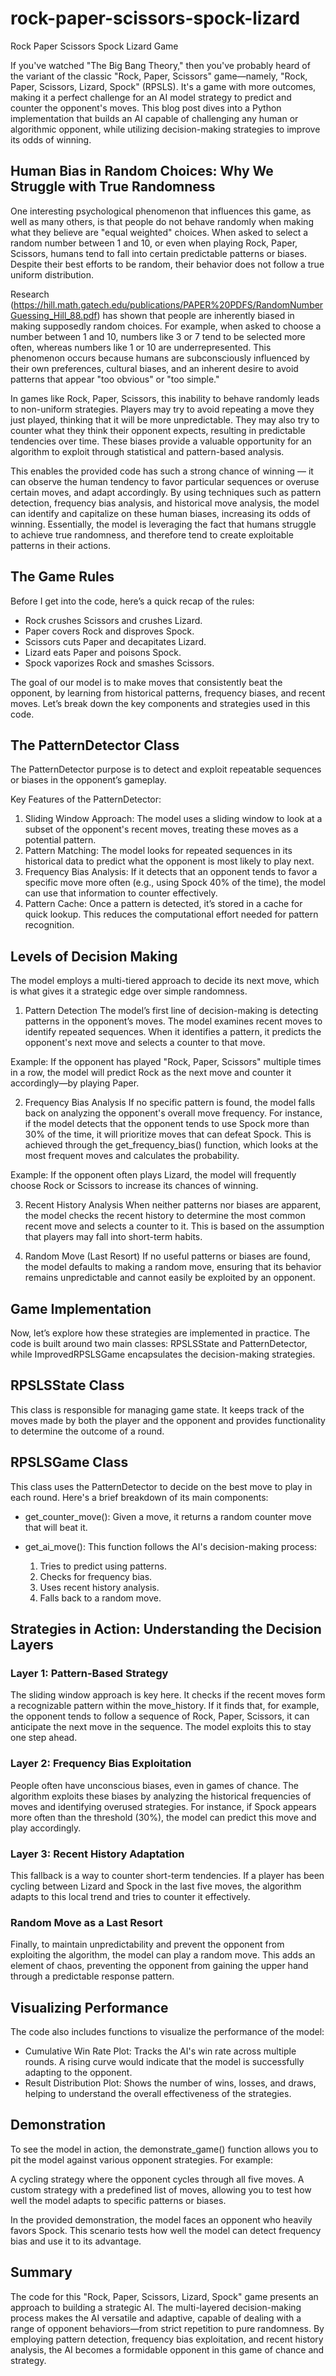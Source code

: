 # rock-paper-scissors-spock-lizard
Rock Paper Scissors Spock Lizard Game

If you've watched "The Big Bang Theory," then you've probably heard of the variant of the classic "Rock, Paper, Scissors" game—namely, "Rock, Paper, Scissors, Lizard, Spock" (RPSLS). It's a game with more outcomes, making it a perfect challenge for an AI model strategy to predict and counter the opponent's moves. This blog post dives into a Python implementation that builds an AI capable of challenging any human or algorithmic opponent, while utilizing decision-making strategies to improve its odds of winning.

## Human Bias in Random Choices: Why We Struggle with True Randomness

One interesting psychological phenomenon that influences this game, as well as many others, is that people do not behave randomly when making what they believe are "equal weighted" choices. When asked to select a random number between 1 and 10, or even when playing Rock, Paper, Scissors, humans tend to fall into certain predictable patterns or biases. Despite their best efforts to be random, their behavior does not follow a true uniform distribution.

Research (https://hill.math.gatech.edu/publications/PAPER%20PDFS/RandomNumberGuessing_Hill_88.pdf) has shown that people are inherently biased in making supposedly random choices. For example, when asked to choose a number between 1 and 10, numbers like 3 or 7 tend to be selected more often, whereas numbers like 1 or 10 are underrepresented. This phenomenon occurs because humans are subconsciously influenced by their own preferences, cultural biases, and an inherent desire to avoid patterns that appear "too obvious" or "too simple."

In games like Rock, Paper, Scissors, this inability to behave randomly leads to non-uniform strategies. Players may try to avoid repeating a move they just played, thinking that it will be more unpredictable. They may also try to counter what they think their opponent expects, resulting in predictable tendencies over time. These biases provide a valuable opportunity for an algorithm to exploit through statistical and pattern-based analysis.

This enables the provided code has such a strong chance of winning — it can observe the human tendency to favor particular sequences or overuse certain moves, and adapt accordingly. By using techniques such as pattern detection, frequency bias analysis, and historical move analysis, the model can identify and capitalize on these human biases, increasing its odds of winning. Essentially, the model is leveraging the fact that humans struggle to achieve true randomness, and therefore tend to create exploitable patterns in their actions.

## The Game Rules
Before I get into the code, here’s a quick recap of the rules:

- Rock crushes Scissors and crushes Lizard.
- Paper covers Rock and disproves Spock.
- Scissors cuts Paper and decapitates Lizard.
- Lizard eats Paper and poisons Spock.
- Spock vaporizes Rock and smashes Scissors.

The goal of our model is to make moves that consistently beat the opponent, by learning from historical patterns, frequency biases, and recent moves. Let’s break down the key components and strategies used in this code.

## The PatternDetector Class
The PatternDetector purpose is to detect and exploit repeatable sequences or biases in the opponent’s gameplay.

Key Features of the PatternDetector:

1) Sliding Window Approach: The model uses a sliding window to look at a subset of the opponent's recent moves, treating these moves as a potential pattern.
2) Pattern Matching: The model looks for repeated sequences in its historical data to predict what the opponent is most likely to play next.
3) Frequency Bias Analysis: If it detects that an opponent tends to favor a specific move more often (e.g., using Spock 40% of the time), the model can use that information to counter effectively.
4) Pattern Cache: Once a pattern is detected, it’s stored in a cache for quick lookup. This reduces the computational effort needed for pattern recognition.

## Levels of Decision Making
The model employs a multi-tiered approach to decide its next move, which is what gives it a strategic edge over simple randomness.

1. Pattern Detection
The model’s first line of decision-making is detecting patterns in the opponent’s moves. The model examines recent moves to identify repeated sequences. When it identifies a pattern, it predicts the opponent's next move and selects a counter to that move.

Example:
If the opponent has played "Rock, Paper, Scissors" multiple times in a row, the model will predict Rock as the next move and counter it accordingly—by playing Paper.

2. Frequency Bias Analysis
If no specific pattern is found, the model falls back on analyzing the opponent's overall move frequency. For instance, if the model detects that the opponent tends to use Spock more than 30% of the time, it will prioritize moves that can defeat Spock. This is achieved through the get_frequency_bias() function, which looks at the most frequent moves and calculates the probability.

Example:
If the opponent often plays Lizard, the model will frequently choose Rock or Scissors to increase its chances of winning.

3. Recent History Analysis
When neither patterns nor biases are apparent, the model checks the recent history to determine the most common recent move and selects a counter to it. This is based on the assumption that players may fall into short-term habits.

4. Random Move (Last Resort)
If no useful patterns or biases are found, the model defaults to making a random move, ensuring that its behavior remains unpredictable and cannot easily be exploited by an opponent.

## Game Implementation
Now, let’s explore how these strategies are implemented in practice. The code is built around two main classes: RPSLSState and PatternDetector, while ImprovedRPSLSGame encapsulates the decision-making strategies.

## RPSLSState Class
This class is responsible for managing game state. It keeps track of the moves made by both the player and the opponent and provides functionality to determine the outcome of a round.

## RPSLSGame Class
This class uses the PatternDetector to decide on the best move to play in each round. Here's a brief breakdown of its main components:

- get_counter_move(): Given a move, it returns a random counter move that will beat it.
- get_ai_move(): This function follows the AI's decision-making process:

  1) Tries to predict using patterns.
  2) Checks for frequency bias.
  3) Uses recent history analysis.
  4) Falls back to a random move.

## Strategies in Action: Understanding the Decision Layers

### Layer 1: Pattern-Based Strategy
The sliding window approach is key here. It checks if the recent moves form a recognizable pattern within the move_history. If it finds that, for example, the opponent tends to follow a sequence of Rock, Paper, Scissors, it can anticipate the next move in the sequence. The model exploits this to stay one step ahead.

### Layer 2: Frequency Bias Exploitation
People often have unconscious biases, even in games of chance. The algorithm exploits these biases by analyzing the historical frequencies of moves and identifying overused strategies. For instance, if Spock appears more often than the threshold (30%), the model can predict this move and play accordingly.

### Layer 3: Recent History Adaptation
This fallback is a way to counter short-term tendencies. If a player has been cycling between Lizard and Spock in the last five moves, the algorithm adapts to this local trend and tries to counter it effectively.

### Random Move as a Last Resort
Finally, to maintain unpredictability and prevent the opponent from exploiting the algorithm, the model can play a random move. This adds an element of chaos, preventing the opponent from gaining the upper hand through a predictable response pattern.

## Visualizing Performance
The code also includes functions to visualize the performance of the model:

- Cumulative Win Rate Plot: Tracks the AI's win rate across multiple rounds. A rising curve would indicate that the model is successfully adapting to the opponent.
- Result Distribution Plot: Shows the number of wins, losses, and draws, helping to understand the overall effectiveness of the strategies.

## Demonstration
To see the model in action, the demonstrate_game() function allows you to pit the model against various opponent strategies. For example:

A cycling strategy where the opponent cycles through all five moves.
A custom strategy with a predefined list of moves, allowing you to test how well the model adapts to specific patterns or biases.

In the provided demonstration, the model faces an opponent who heavily favors Spock. This scenario tests how well the model can detect frequency bias and use it to its advantage.

## Summary
The code for this "Rock, Paper, Scissors, Lizard, Spock" game presents an approach to building a strategic AI. The multi-layered decision-making process makes the AI versatile and adaptive, capable of dealing with a range of opponent behaviors—from strict repetition to pure randomness. By employing pattern detection, frequency bias exploitation, and recent history analysis, the AI becomes a formidable opponent in this game of chance and strategy. 